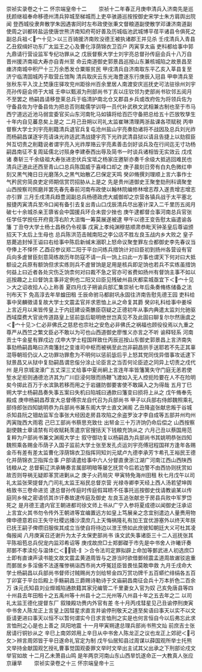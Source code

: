 <!-- { "loadSidebar": true } -->
崇祯实录卷之十二  怀宗端皇帝十二
　　崇祯十二年春正月庚申清兵入济南先是巡抚颜继祖奉命移德州清兵猝城至梯城而上吏卒骇遁巡按按御史宋学士朱方肩舆出院闻  登西城役隶奔散学朱因遇害同时左布政使张秉文督粮道副使散学邓谦济南道副使周之训都转盐运使唐世熊济南知府苟好善及历城临池武城博平荏平诸县令俱死之副总兵祖＜宀十见＞以三百骑援济南败没德王被执诸郡王并见杀  壬戌清兵入青县  乙丑叙缉奸功东厂太监王之心及曹化淳荫锦衣卫百户  丙寅享太庙  吏科都给事中郭九鼎请行营设监军专纪功罪从之  戊辰督察大学士刘宇亮总督孙传庭会兵十八万自晋州援济南祖大寿亦自青州至  命云南道御史郭景昌巡按山东兼核城陷之故景昌至瘗济南城中积尸十三万余悉发仓粟赈贫民  甲戌清兵自济南取东平乙亥入莘县复至济宁临清固城丙子取营丘馆陶  清兵取庆云东光海豊遂东行庚辰入冠县  甲申清兵至张秋东平入汶上焚康庄驿攻兖州距徐州百余里居人南渡安庆巡抚史可法驻徐州刘宇亮孙传庭会师于大城  壬申以甄淑为刑部尚书丁亥以庄钦邻为吏部尚书钦邻五阅月不至罢之  杨嗣昌请移登莱总兵于临清护南北仓又郡县乡兵或改府佐为将领兵佐为守备县佐为守备县佐为把总否则裁儒学训导一员代补武秩文武相兼古制也至于市马西宁道远近池马弱宜委官买山东河南牝马如镇将给百匹守备把总给五十匹放牧孳生十年内自见蕃息矣上是之  二月己丑朔以司礼太监崔琳清理两浙盐课各项赋税  丙申督察大学士刘宇亮削籍清兵退官兵复屯沧州盐山宇亮奏劾诸将不战因及总兵刘光祚而杨嗣昌谋逐宇亮请诛光祚适武清战捷宇亮下光祚武清县狱以请且告捷上以劾叙臣舛互切责之削籍说者谓宇亮入光祚厚赂云宇亮素善击剑好谈兵及在行间迄无寸功杨嗣昌南征不复周延儒北讨殒身李建泰西出辱及简书一时谈兵诸相皆无实效云  戊戌诸  奏斩三千余级祖大寿张进忠伏兵宝坻之杨家庄邀斩亦奏千余级大抵逃回难民也清兵迂道此还西至青山口总兵陈国威于喜峰口却之  庚子晨刻日旁有白丸色微红申刻又黑气掩日日光磨荡久之黑气始散乙巳保定天鸣  癸卯脩撰刘理顺上言六事作士气矜民穷简良吏定师期信赏罚招胁从上是之  先是贵州道御史王聚奎劾刑科谪聚奎山西按察司照磨并罢先春先春前河南布政使以翰林院编修林增志荐入遂责增志增志亦引罪  三月壬戌清兵趋豊润副总兵杨德政虎大威御却之京营各镇兵战于太平塞北报捷丙寅清兵至冷口闻有备引去复出青山口戊辰清兵尽出塞计深入二千里历五阅月破七十余城杀亲王隳省会中国援兵环合未尝少挫也  庚午逮都督佥事河南总兵官张任学任学觊任开府竟淂右阶大沮悔一筹莫展遂被逮  甲午以德王变告慰太庙遣谕各籓  丁丑夺大学士杨士昌秩仍令视事  戊寅上孝纯渊穆慈顺肃恭毗天钟圣皇后尊谥颁招天下太后上生母也  总兵陈洪范击贼南阳之李公店不胜左良玉战内乡大败之  皇子慈薨追封悼王谥曰右给事中陈启新缄末溺职上怒命议聚奎罪左佥都御史李先春议当夺俸上不怿怀  乙酉召参议郑二阳于平台问练兵措饷计对曰臣初到扬州各营设有官兵向多虗冒臣刻意简练故历年防寇不请一兵一饷上曰此一方事也谓天下何对曰大抵额设之兵原有额饷但求实练则兵不虗冒饷是足用是核兵即足饷也若兵不实练虽措饷何益上曰近者各处灾伤乏饷柰何对曰裁不急之官亦可省费如扬州有督饷主事不如以巡按趣之上曰督饷主事非定例也二阳又曰臣见残破州县庆都栾城亟宜下＜宀十见＞大之诏收拾人心上称善  夏四月戊子朔谕兵部汇集崇祯七年后条奏脩练储备之法刊布天下  免高淳去年旱蝗田租  壬辰命驸马都尉巩永固往济南告慰先德王园  吏科给事中吴麟徵请复故大学士文震孟官并求恩恤上从之命复其爵  癸卯礼科给事中姜埰上言近月以来皆传皇上于内廷建设斋醮臣窃疑之正德初年从事内典遣太监刘允驰驱西域糜费大官讹传道路皇上惩前毖后聪明绝世岂真见不及此固曰聊复尔尔然唐虞之＜宀十见＞仁必非佛氏之慈悲也宗社之安危必非佛氏之祸福也顾役役焉以九重之尊严从西竺之繁文臣必不敢以为可也山西道御史廖惟义亦言之不听  谕释轻系  河南贡士牛金星有罪戍边  戊申大学士程国祥致仕丙辰巡按山东御史郭景昌上言济南失事劾杨嗣昌略曰济南籓封之变谁司中枢而被祸至此岂非嗣昌拱手送耶若不先正其辜混辱朝班仍议人之功罪功罪愈为不明何以惩前毖后乎上怒其党同伐异借事攻诋逮下狱景昌又从狱中复劾嗣昌谓忠侫分涂止论臣言之当否何论臣迹之同异上切责之戍代州  是月京城浚濠广五丈深三丈给事中夏尚絅上言连年率皆籓篱失守门庭无恙若使堑水足拒则通德沧济其为广川巨浸何限而扬鞭飞渡如入无人控扼险要在人不在险明矣今掷此百万于水滨孰若移而用之于岩疆防御要害使不敢躏入之为得哉  五月丁巳朔大学士杨嗣昌奏失事五案曰失机曰陷城曰通款曰籓变曰损将上从之  戊午脩奉先殿成  庚申杨嗣昌荐宣大总督傅宗龙自代召为兵部尚书  甲子以兵部右侍郎魏照乘礼部侍郎张四知姚明恭为兵部尚书兼东阁大学士直文渊阁  乙丑降盗张献忠叛于谷城杀知县阮之钿劫监军佥事张大经因走房县攻陷之余盗罗汝才李自成等五部并州均州  丙寅陇西大雨雹  己巳工部尚书蔡思充致仕  出帑金三十万济饷仍命后偿之  山西按察副使魏士章请禁有司收赋耗羡遣京官搜括天下钱粮充饷从之  六月己丑以蔡国用范复粹为户部尚书兼文渊阁大学士  叙守御功复以杨嗣昌为兵部尚书其姚明恭张四知魏照乘各赐金币荫子入国子监前大学士张至发孔贞运刘宇亮傅冠程国祥方逢年各赐金币有差有差太监曹化淳荫锦衣卫指挥同知刘元斌卢九德李承芳卞希孔王裕民王德化并荫锦衣卫指挥佥事  户部请遣给事中六人分督直隶浙江湖广河南江西山西陕西钱粮从之  总督蓟辽洪承畴奏言属部明暗等屡乞抚赏今后若边警不由西协则抚赏如故否则导祸无疑即革赏进剿从之  庚子火药局灾  甲寅特免海州田租  秋七月戊午以司礼太监张荣提督九门司礼太监王裕民总督京营  光禄寺卿李天经上西人汤若望坤舆格致书三卷命进览  逮总督孙传庭时传庭假耳瞆不任事托巡按御史伐请教谕某以传庭同乡候之密语侦其诈讦奏故逮传庭及御史  左良玉追张献忠于房县兵败中军罗岱死之  是月德王遣内官王朝进都司徐文师上书从广宁入参将夏成德以闻御史汪承诏上言宜火其书勿令传外王朝进等宜编置远方如皇上笃展亲之念宜别遣边人量赉用物俾申德意若曰王失守社稷远播沙漠庶几上天悔祸隆礼有加王宜优游塞外以终天年朕已抚王嗣子俾缵旧服俟其成立当使自将待边以泄王愤如此庶彼知朝廷大义可杜其凌侮报闻  八月庚寅召还谢升为太子太保吏部尚书  诛文武失事诸臣三十二人巡抚张其平陈祖苞总兵倪宠内监邓希诏等  庚戌故庶□士郑鄤磔于市先是中书舍人许曦讦奏郑鄤不孝渎伦与温体仁＜锍-釒＞合令法司定罪拟辟上命加等鄤武进人初选庶□士即有直谏声读书能文故文震孟黄道周皆与之游当时欲借鄤倾震孟道周故谳驳逾重而鄤居乡多淫傲不法遂罹惨祸诣西市尚大呼冤廷臣皆畏怯莫敢申救  九月壬戌命大学士杨嗣昌以兵部尚书督师讨贼赐尚方剑给帑金四万赏功牌千五百蟒纻绯绢各五百丁卯宴于平台后殿上手觞嗣昌三爵赐诗勒诗于文庙嗣昌南征会兵十万本折色二百余万  诛元氏知县刘业爃城陷通款籍其家兄编管二千里妻女入官为奴  己亥免唐县等四十州县去年田租十之五禹州等十州县十之二光州等八州县十年之五去年之二  以司礼太监王德化提督东厂  叙陵殿功赉内外官有差  冬十月丙戌彗星见己丑谕停刑庚寅中书舍人陈龙正上言皇上因彗星求直言并谕停刑敬天之道至矣语曰事天以实不以文臣请更进曰事天以恒不以暂何谓实今日求言恤刑之实是也何言恒自今以后弗忘此求言恤刑之心是也上善之  凤阳地震  十一月甲寅朔逮总理兵部尚书熊文灿  前庶吉士张居请行铜钞从之  辛巳上南郊郊用上辛日从中书舍人陈龙正之议也龙正上郊祀＜弓攵＞辨言周郊皆于辛日遂命礼官定为制  戊午仙居知县过周谋以薛国观所举士托熊文举持金献国观乞授礼曹事觉国观委罪文举时文举出主试其父出承之下刑部论戍文举官如故  十二月乙未萧县山鸣  是年两京河南山东山西旱饥遂命正一大教真人张应京禳旱
　　崇祯实录卷之十三  怀宗端皇帝十三
